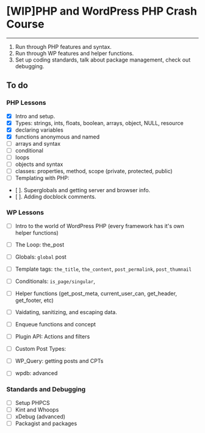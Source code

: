 # [WIP]PHP and WordPress PHP Crash Course
---

1. Run through PHP features and syntax.
2. Run through WP features and helper functions.
3. Set up coding standards, talk about package management, check out debugging.


## To do
### PHP Lessons

- [x] Intro and setup.
- [x] Types: strings, ints, floats, boolean, arrays, object, NULL, resource
- [x] declaring variables
- [x] functions anonymous and named
- [ ] arrays and syntax
- [ ] conditional
- [ ] loops
- [ ] objects and syntax
- [ ] classes: properties, method, scope (private, protected, public)
- [ ] Templating with PHP:
- [ ]. Superglobals and getting server and browser info.
- [ ]. Adding docblock comments.


### WP Lessons
- [ ] Intro to the world of WordPress PHP (every framework has it's own helper functions)
- [ ] The Loop: the_post
- [ ] Globals: `global` post
- [ ] Template tags: `the_title`, `the_content`, `post_permalink`, `post_thumnail`
- [ ] Conditionals: `is_page/singular`,
- [ ] Helper functions (get_post_meta, current_user_can, get_header, get_footer, etc)
- [ ] Vaidating, sanitizing, and escaping data.
- [ ] Enqueue functions and concept
- [ ] Plugin API: Actions and filters
- [ ] Custom Post Types:
- [ ] WP_Query: getting posts and CPTs
- [ ] wpdb: advanced


### Standards and Debugging
- [ ] Setup PHPCS
- [ ] Kint and Whoops
- [ ] xDebug (advanced)
- [ ] Packagist and packages